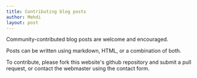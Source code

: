 ```yaml
---
title: Contributing blog posts
author: Mehdi
layout: post
---
```

Community-contributed blog posts are welcome and encouraged.

Posts can be written using markdown, HTML, or a combination of both.

To contribute, please fork this website's github repository and submit a pull request, or contact the webmaster using the contact form.